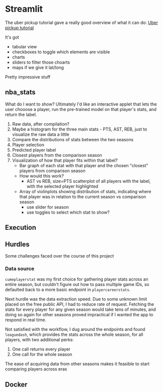 # Streamlit

The uber pickup tutorial gave a really good overview of what it can do: [Uber pickup tutorial](https://docs.streamlit.io/library/get-started/create-an-app)

It's got

- tabular view
- checkboxes to toggle which elements are visible
- charts
- sliders to filter those choarts
- maps if we give it lat/long

Pretty impressive stuff

## nba_stats

What do I want to show? Ultimately I'd like an interactive applet that lets the user chooose a player, run the pre-trained model on that player's stats, and return the label.

1. Raw data, after compilation?
1. Maybe a histogram for the three main stats - PTS, AST, REB, just to visualize the raw data a little
1. Compare the distributions of stats between the two seasons
1. Player selection
1. Predicted player label
1. Closest players from the comparison season
1. Visualization of how that player fits within that label?
   - Bar graph of each stat with that player and the chosen "closest" players from comparison season
   - How would this work?
     - AST vs REB, size=PTS scatterplot of all players with the label, with the selected player highlighted
   - Array of violinplots showing distribution of stats, indicating where that player was in relation to the current season vs comparison season
     - use slider for season
     - use toggles to select which stat to show?

## Execution

## Hurdles

Some challenges faced over the course of this project

### Data source

`cumeplayerstat` was my first choice for gathering player stats across an entire season, but couldn't figure out how to pass multiple game IDs, so defaulted back to a more basic endpoint in `playercareerstats`.

Next hurdle was the data extraction speed. Due to some unknown limit placed on the free public API, I had to reduce rate of request. Fetching the stats for every player for any given season would take tens of minutes, and doing so again for other seasons proved impractical if I wanted the app to respond in real time.

Not satisfied with the workflow, I dug around the endpoints and found `leaguedash`, which provides the stats across the whole season, for all players, with two additional perks:

1. One call returns every player
1. One call for the whole season

The ease of acquiring data from other seasons makes it feasible to start comparing players across eras

## Docker
